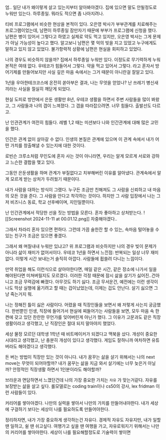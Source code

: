 엄.. 일단 내가 왜이렇게 살고 있는지부터 알아봐야겠다.
집에 있으면 말도 안될정도로 누워만 있는다. 하루종일.
뭐라도 적으면 좀 나아지려나.

티비 프로그램에서 비슷한 현상을 본적이 있다.
오은영 박사가 부부관계를 치료해주는 프로그램이었는데, 남편이 하루종일 잠만자기 때문에 부부가 프로그램에 신청을 했다.
남편은 병이 있어서 그렇다고 하였고 실제로 약도 먹고 있지만, 오은영 박사는 그게 문제가 아닐 가능성이 높다고 했다. 
알고보니 남편은 몇 억의 빚을 지고 있었고 누구에게도 말하고 있지 않고 있었다. 불가항력적 상황에 남편은 현실을 회피하고 있었다.

나의 경우도 비슷하지 않을까? 
집에서 하루종일 누워만 있다. 이정도로 무기력하게 누워본적은 여태 없다. 
우테코가 힘들어서 그렇다. 약을 먹고 있어서 그렇다.
라고 혼자서 방어기제를 만들어보지만 사실 깊은 마음 속에서는 그거 때문이 아니란걸 잘알고 있다.

1년을 우아한테크코스에 온전히 쏟아부은 결과, 나는 무엇을 얻었나?
난 쓰레기 병신새끼라는 사실을 절실히 깨닫게 되었다.

현실 도피로 방안에서 은둔 생활만 8년,
우테코 생활을 하면서 주변 사람들을 많이 봐왔고, 그 사람들과 나의 갭이 느껴졌다.
그 갭을 따라잡으려면. 너무 힘들다. 출발선도 다르고.

난 인관관계가 여전히 힘들다.
레벨 1,2 때는 미션보다 나와 인간관계에 대해 많은 고민을 했다.

인간은 관계 없이 살아갈 수 없다.
인생의 본질은 관계에 있으며 이 관계 속에서 내가 어떤 가치를 창출해낼 수 있는지에 대한 것이다. 

로빈슨 크루소처럼 무인도에 혼자 사는 것이 아니라면,
우리는 알게 모르게 서로와 강하고 느슨한 결합을 맺고 있다.

그동안 은둔생활을 하며 관계가 부질없다고 치부해버린 이유를 알아냈다.
관계속에서 알게 모르게 받는 상처가 두려웠기 때문이다.

내가 사람을 대하는 방식이 그랬다.
누구든 조금만 친해져도 그 사람을 신뢰하고 내 마음의 모든 것을 준다.
그 사람을 안다고 착각하는 것이다.
하지만 그 사람 입장에서 나는 그저 비즈니스 동료, 학교 선후배이며, 지인일뿐이다.

난 인간관계에서 적당한 선을 짓는 방법을 모른다.
혼자 좋아하고 상처받는다.
![[Screenshot 2024-11-11 at 00.01.12.png]]
자중해야겠다..

그래서 차라리 혼자 있으면 편하다.
그런데 가끔 술한잔 할 수 있는, 속마음 털어놓을 수 있는 친구가 조금은 있으면 좋겠다.

그래서 왜 며칠내내 누워만 있냐고? 
위 프로그램과 비슷하지만 나의 경우 빚이 문제가 아니라 삶이 재미가 없어서이다.
우테코 1년을 하면서 느낀점: 
반복되는 일상 너무 재미없다. 
이렇게 시간 보내는거 솔직히 아깝다.
사람들에 휩쓸려 다니는 느낌이다.

만약 취업을 해도 이런식으로 살아야한다면, 매일 같은 시간, 같은 장소에 나가서 일을 해야된다면 미쳐버릴지도 모르겠다.
이러한 걱정 때문에 잠시 삶을 살기가 싫어진..건아니고 조금 무력감에 빠졌다.
아무것도 하기 싫다.
조금 무서운건, 예전에는 이런 생각이 나도 막상 실행에 옮기려고 할 때는 겁이났었는데, 이제는 겁도 안난다. 살기 싫으면 그냥 죽는거지 뭐.


나는 정해진 틀이 싫은 사람이다.
어렸을 때 직장인들을 보면서 왜 저렇게 사는지 궁금했다.
한번뿐인 인생, 직장에 들어가서 현실에 찌들어가는 사람들을 보면, 모두 마음 속 한켠에 갖고 있던 찬란한 무언가를 잊어버린게 아닌가 했다.
그 이유가 고문과도 같은 직장생활이라고 생각했고, 난 직장인은 절대 되지 말아야지 했었다.

세상 물정 모르던 대학생 1학년 때 비트메이커가 되겠다고 맥북을 샀다.
개성이 중요한 시대라고 생각했고, 난 충분히 개성이 있다고 생각했다.
게임도 잘하니까 여차하면 유튜버라도 해야겠다고 생각했다.

돈 버는 방법이 직장만 있는 것이 아니다.
내가 꿈꾸는 삶을 살기 위해서는 나의 next move는 무엇이 되어야할까?
내가 꿈꾸는 삶을 지금 와서 살기에는 너무 늦은거 아닐까?
안정적인 직장생활 하면서 1인분이라도 해야할까?

브라운과 면담하면서 느꼈던건데 나의 가장 중요한 가치는 `자유` 가 맞는거같다.
자유를 보장받는 삶을 살고 싶다.
롤모델로는 coding train이나 cs50의 강사, lex fridman
이런 사람들이 있다.

커리어를 쌓아야겠다.
나만의 실력을 쌓아서 나만의 가치를 만들어내야한다.
내가 세상에 구걸하기 보다는 세상이 나를 필요하도록 만들어야한다.

정리하자면, 내가 가장 중요하게 생각하는건 자유다.
경제적 자유도 자유지만, 
내가 일할 땐 일하고, 쉴 땐 쉬고싶다.
여행가고 싶을 땐 여행을 가고, 
자유로워지기 위해서는 나만의 커리어를 쌓아야한다.
세상이 나를 필요해할정도로 기술력이 쌓이면


